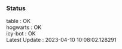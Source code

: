 ### Status


table : OK  
hogwarts : OK  
icy-bot : OK  
Latest Update : 2023-04-10 10:08:02.128291
